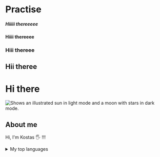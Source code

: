 # Practise
[//]: # (using from 1 to 5 # as in html file)
##### Hiiiii thereeeee 
#### Hiiii thereeee
### Hiii thereee
## Hii theree
# Hi there 

[//]: # (using for Adding an image to suit your visitors either they use dark mode or light to their browser)
<picture>
  <source media="(prefers-color-scheme: dark)" srcset="https://user-images.githubusercontent.com/25423296/163456776-7f95b81a-f1ed-45f7-b7ab-8fa810d529fa.png">
  <source media="(prefers-color-scheme: light)" srcset="https://user-images.githubusercontent.com/25423296/163456779-a8556205-d0a5-45e2-ac17-42d089e3c3f8.png">
  <img alt="Shows an illustrated sun in light mode and a moon with stars in dark mode." src="https://user-images.githubusercontent.com/25423296/163456779-a8556205-d0a5-45e2-ac17-42d089e3c3f8.png">
</picture>

## About me
Hi, I'm Kostas 🖐 !!!

[//]: # ()
[//]: # (usign <summary> for marking it like a drop down list)
[//]: # (using <details></details> to attribute to make the section display as open by default)

<details>
<summary>My top languages</summary>
  
| Rank | Languages | 
|-----:|-----------|
|     1|HTML/CSS/JS|
|     2|C/C++      |
|     3|Java       |

</details>
